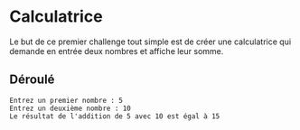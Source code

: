# Calculatrice

Le but de ce premier challenge tout simple est de créer une calculatrice qui demande en entrée deux nombres et affiche leur somme.

## Déroulé

```
Entrez un premier nombre : 5
Entrez un deuxième nombre : 10
Le résultat de l'addition de 5 avec 10 est égal à 15
```